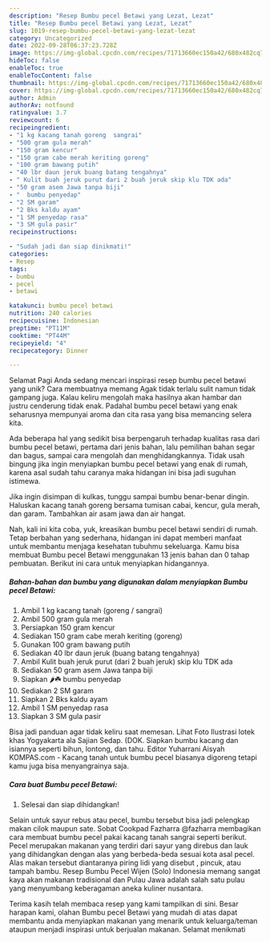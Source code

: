 ```yaml
---
description: "Resep Bumbu pecel Betawi yang Lezat, Lezat"
title: "Resep Bumbu pecel Betawi yang Lezat, Lezat"
slug: 1019-resep-bumbu-pecel-betawi-yang-lezat-lezat
category: Uncategorized
date: 2022-09-28T06:37:23.728Z
image: https://img-global.cpcdn.com/recipes/71713660ec150a42/680x482cq70/bumbu-pecel-betawi-foto-resep-utama.jpg
hideToc: false
enableToc: true
enableTocContent: false
thumbnail: https://img-global.cpcdn.com/recipes/71713660ec150a42/680x482cq70/bumbu-pecel-betawi-foto-resep-utama.jpg
cover: https://img-global.cpcdn.com/recipes/71713660ec150a42/680x482cq70/bumbu-pecel-betawi-foto-resep-utama.jpg
author: Admin
authorAv: notfound
ratingvalue: 3.7
reviewcount: 6
recipeingredient:
- "1 kg kacang tanah goreng  sangrai"
- "500 gram gula merah"
- "150 gram kencur"
- "150 gram cabe merah keriting goreng"
- "100 gram bawang putih"
- "40 lbr daun jeruk buang batang tengahnya"
- " Kulit buah jeruk purut dari 2 buah jeruk skip klu TDK ada"
- "50 gram asem Jawa tanpa biji"
- "  bumbu penyedap"
- "2 SM garam"
- "2 Bks kaldu ayam"
- "1 SM penyedap rasa"
- "3 SM gula pasir"
recipeinstructions:

- "Sudah jadi dan siap dinikmati!"
categories:
- Resep
tags:
- bumbu
- pecel
- betawi

katakunci: bumbu pecel betawi 
nutrition: 240 calories
recipecuisine: Indonesian
preptime: "PT11M"
cooktime: "PT44M"
recipeyield: "4"
recipecategory: Dinner

---
```



Selamat Pagi Anda sedang mencari inspirasi resep bumbu pecel betawi yang unik? Cara membuatnya memang Agak tidak terlalu sulit namun tidak gampang juga. Kalau keliru mengolah maka hasilnya akan hambar dan justru cenderung tidak enak. Padahal bumbu pecel betawi yang enak seharusnya mempunyai aroma dan cita rasa yang bisa memancing selera kita.


Ada beberapa hal yang sedikit bisa berpengaruh terhadap kualitas rasa dari bumbu pecel betawi, pertama dari jenis bahan, lalu pemilihan bahan segar dan bagus, sampai cara mengolah dan menghidangkannya. Tidak usah bingung jika ingin menyiapkan bumbu pecel betawi yang enak di rumah, karena asal sudah tahu caranya maka hidangan ini bisa jadi suguhan istimewa.

Jika ingin disimpan di kulkas, tunggu sampai bumbu benar-benar dingin. Haluskan kacang tanah goreng bersama tumisan cabai, kencur, gula merah, dan garam. Tambahkan air asam jawa dan air hangat.


Nah, kali ini kita coba, yuk, kreasikan bumbu pecel betawi sendiri di rumah. Tetap berbahan yang sederhana, hidangan ini dapat memberi manfaat untuk membantu menjaga kesehatan tubuhmu sekeluarga. Kamu bisa membuat Bumbu pecel Betawi menggunakan 13 jenis bahan dan 0 tahap pembuatan. Berikut ini cara untuk menyiapkan hidangannya.

<!--inarticleads1-->

##### Bahan-bahan dan bumbu yang digunakan dalam menyiapkan Bumbu pecel Betawi:

1. Ambil 1 kg kacang tanah (goreng / sangrai)
1. Ambil 500 gram gula merah
1. Persiapkan 150 gram kencur
1. Sediakan 150 gram cabe merah keriting (goreng)
1. Gunakan 100 gram bawang putih
1. Sediakan 40 lbr daun jeruk (buang batang tengahnya)
1. Ambil  Kulit buah jeruk purut (dari 2 buah jeruk) skip klu TDK ada
1. Sediakan 50 gram asem Jawa tanpa biji
1. Siapkan  🌶️☘️ bumbu penyedap
1. Sediakan 2 SM garam
1. Siapkan 2 Bks kaldu ayam
1. Ambil 1 SM penyedap rasa
1. Siapkan 3 SM gula pasir


Bisa jadi panduan agar tidak keliru saat memesan. Lihat Foto Ilustrasi lotek khas Yogyakarta ala Sajian Sedap. (DOK. Siapkan bumbu kacang dan isiannya seperti bihun, lontong, dan tahu. Editor Yuharrani Aisyah KOMPAS.com - Kacang tanah untuk bumbu pecel biasanya digoreng tetapi kamu juga bisa menyangrainya saja. 

<!--inarticleads2-->

##### Cara buat Bumbu pecel Betawi:


1. Selesai dan siap dihidangkan!

Selain untuk sayur rebus atau pecel, bumbu tersebut bisa jadi pelengkap makan cilok maupun sate. Sobat Cookpad Fazharra @fazharra membagikan cara membuat bumbu pecel pakai kacang tanah sangrai seperti berikut. Pecel merupakan makanan yang terdiri dari sayur yang direbus dan lauk yang dihidangkan dengan alas yang berbeda-beda sesuai kota asal pecel. Alas makan tersebut diantaranya piring lidi yang disebut , pincuk, atau tampah bambu. Resep Bumbu Pecel Wijen (Solo) Indonesia memang sangat kaya akan makanan tradisional dan Pulau Jawa adalah salah satu pulau yang menyumbang keberagaman aneka kuliner nusantara. 

Terima kasih telah membaca resep yang kami tampilkan di sini. Besar harapan kami, olahan Bumbu pecel Betawi yang mudah di atas dapat membantu anda menyiapkan makanan yang menarik untuk keluarga/teman ataupun menjadi inspirasi untuk berjualan makanan. Selamat menikmati
